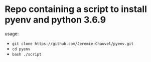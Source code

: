 # Repo containing a script to install pyenv and python 3.6.9

usage:

- `git clone https://github.com/Jeremie-Chauvel/pyenv.git`
- `cd pyenv`
- `bash ./script`
